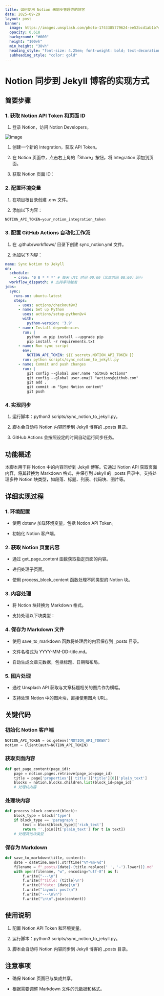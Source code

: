```yaml
---
title: 如何使用 Notion 来同步管理你的博客
date: 2025-09-29
layout: post
banner:
  image: https://images.unsplash.com/photo-1743385779624-ee52bcd1ab1b?crop=entropy&cs=tinysrgb&fit=max&fm=jpg&ixid=M3w2OTIwMzJ8MHwxfHJhbmRvbXx8fHx8fHx8fDE3NTkxODQyMjN8&ixlib=rb-4.1.0&q=80&w=1080
  opacity: 0.618
  background: "#000"
  height: "100vh"
  min_height: "38vh"
  heading_style: "font-size: 4.25em; font-weight: bold; text-decoration: underline"
  subheading_style: "color: gold"
---
```


# Notion 同步到 Jekyll 博客的实现方式

## 简要步骤

### 1. 获取 Notion API Token 和页面 ID

1. 登录 Notion，访问 Notion Developers。

![image](https://prod-files-secure.s3.us-west-2.amazonaws.com/a7a0cc5a-89b9-4cda-8686-1fba0ca52f40/d19c1afe-dea5-4312-9333-786b0ba83054/image.png?X-Amz-Algorithm=AWS4-HMAC-SHA256&X-Amz-Content-Sha256=UNSIGNED-PAYLOAD&X-Amz-Credential=ASIAZI2LB4663RXBCO5T%2F20250929%2Fus-west-2%2Fs3%2Faws4_request&X-Amz-Date=20250929T221702Z&X-Amz-Expires=3600&X-Amz-Security-Token=IQoJb3JpZ2luX2VjEFYaCXVzLXdlc3QtMiJIMEYCIQCQZEIhMCS9%2Bmyb%2FV5umheFprgM%2BXpmwa1S8jWVm3YV2QIhAMoTd2N8lfZM8%2F4ne0sfsQPJlyQSxcECBtnLbWaSf0oWKogECN%2F%2F%2F%2F%2F%2F%2F%2F%2F%2F%2FwEQABoMNjM3NDIzMTgzODA1IgxhlgEPemgNRUEDKWAq3AOUxTXDhe1SGXt9uM5kQzU2uGyCB7FjDtvMz%2FjEQG3zSlOAuxZf4PMpqB3GOT2vTUJELMAutBTlE3nC34xUndYVNCDfq%2FQbEOsmc1pUL%2BezucutarBixnLPX8lvXuXgt06CP6othCyr8CE58heTX60U9FGW2v%2B6BcyZ2PFxlVo92gsj73ILbu%2FiC4G44AtjJFydvMG1g2xbpwxbj866n3dhPFhy96FwxtEZNmYhvvDb2aO%2BdNNi3acrDHD7cbuXn3sL5AR7TLiflwSLXVzhVsYNdBqxCI0nzyyLe2xhTG209ZETaPQFRRoHkZP9TAyzC74PJdrDXUebEPMTi2XRKq%2Bqpv3Ei%2BkhWBkI00Sf8Y5NeR6Zkx4BjyUekrPdY%2FPXRHHRWdS7Bo0OSQTTGKz4ak42BE3jRXWcmmpZL6BFPJoNgnSmc1BopeDDkV201b0rRuoA%2F%2Fa0sSjHm1ky98IvQOZaFOocqYnTPbXASDS6In%2Fi40eSe7lfbcNRy%2Byzr4V%2Fw39hRhy9iCArldRFARZX%2FqmpnKivK6NpvJ6OWUINFCp5C1A7Zh22umysqOPuEvD0udJj1Kju8xH%2FRtfP9EXrPHQUQeP8f%2Bn1LI0DKCmcr%2F%2Bn2OczGe%2FqFx9K5c2h8zCvgOzGBjqkAVfE0uMfjqmip8x4MMNykIeyWUqOoXvLz2JZjDy3G6K75qvVu5b8NRQFLuuO1P7fNUcW8kQHh1qjfFB5ukP0nP%2F6gpIHC094uFsWd3Icut8D0uLsTUE9cEmcSqDXR%2FRo698d6%2BlZyH1rXtsr5JIFFkd7lpVM3IPb2YH%2BXgoKUOWLZtWNxwPOdPjoHSItmV93sbdg%2BvgHf0zDvHdOhhbLqtXplE8B&X-Amz-Signature=310bfcbcf6d8502389b8a0f47cf7e28538db4d43c4055213ef824cfe19491bed&X-Amz-SignedHeaders=host&x-amz-checksum-mode=ENABLED&x-id=GetObject)

1. 创建一个新的 Integration，获取 API Token。

1. 在 Notion 页面中，点击右上角的「Share」按钮，将 Integration 添加到页面。

1. 获取 Notion 页面 ID：


### 2. 配置环境变量

1. 在项目根目录创建 .env 文件。

1. 添加以下内容：

```javascript
NOTION_API_TOKEN=your_notion_integration_token
```

### 3. 配置 GitHub Actions 自动化工作流

1. 在 .github/workflows/ 目录下创建 sync_notion.yml 文件。

1. 添加以下内容：

```yaml
name: Sync Notion to Jekyll
on:
  schedule:
    - cron: '0 0 * * *' # 每天 UTC 时间 00:00（北京时间 08:00）运行
  workflow_dispatch: # 支持手动触发
jobs:
  sync:
    runs-on: ubuntu-latest
    steps:
      - uses: actions/checkout@v3
      - name: Set up Python
        uses: actions/setup-python@v4
        with:
          python-version: '3.9'
      - name: Install dependencies
        run: |
          python -m pip install --upgrade pip
          pip install -r requirements.txt
      - name: Run sync script
        env:
          NOTION_API_TOKEN: ${{ secrets.NOTION_API_TOKEN }}
        run: python scripts/sync_notion_to_jekyll.py
      - name: Commit and push changes
        run: |
          git config --global user.name "GitHub Actions"
          git config --global user.email "actions@github.com"
          git add .
          git commit -m "Sync Notion content"
          git push
```

### 4. 实现同步

1. 运行脚本：python3 scripts/sync_notion_to_jekyll.py。

1. 脚本会自动将 Notion 内容同步到 Jekyll 博客的 _posts 目录。

1. GitHub Actions 会按照设定的时间自动运行同步任务。

## 功能概述

本脚本用于将 Notion 中的内容同步到 Jekyll 博客。它通过 Notion API 获取页面内容，将其转换为 Markdown 格式，并保存到 Jekyll 的 _posts 目录中。支持处理多种 Notion 块类型，如段落、标题、列表、代码块、图片等。

## 详细实现过程

### 1. 环境配置

- 使用 dotenv 加载环境变量，包括 Notion API Token。

- 初始化 Notion 客户端。

### 2. 获取 Notion 页面内容

- 通过 get_page_content 函数获取指定页面的内容。

- 递归处理子页面。

- 使用 process_block_content 函数处理不同类型的 Notion 块。

### 3. 内容处理

- 将 Notion 块转换为 Markdown 格式。

- 支持处理以下块类型：


### 4. 保存为 Markdown 文件

- 使用 save_to_markdown 函数将处理后的内容保存到 _posts 目录。

- 文件名格式为 YYYY-MM-DD-title.md。

- 自动生成文章元数据，包括标题、日期和布局。

### 5. 图片处理

- 通过 Unsplash API 获取与文章标题相关的图片作为横幅。

- 支持处理 Notion 中的图片块，直接使用图片 URL。

## 关键代码

### 初始化 Notion 客户端

```python
NOTION_API_TOKEN = os.getenv("NOTION_API_TOKEN")
notion = Client(auth=NOTION_API_TOKEN)
```

### 获取页面内容

```python
def get_page_content(page_id):
    page = notion.pages.retrieve(page_id=page_id)
    title = page['properties']['title']['title'][0]['plain_text']
    blocks = notion.blocks.children.list(block_id=page_id)
    # 处理块内容
```

### 处理块内容

```python
def process_block_content(block):
    block_type = block['type']
    if block_type == 'paragraph':
        text = block[block_type]['rich_text']
        return ''.join([t['plain_text'] for t in text])
    # 处理其他块类型
```

### 保存为 Markdown

```python
def save_to_markdown(title, content):
    date = datetime.now().strftime("%Y-%m-%d")
    filename = f"_posts/{date}-{title.replace(' ', '-').lower()}.md"
    with open(filename, "w", encoding="utf-8") as f:
        f.write("---\n")
        f.write(f"title: {title}\n")
        f.write(f"date: {date}\n")
        f.write("layout: post\n")
        f.write("---\n\n")
        f.write("\n\n".join(content))
```

## 使用说明

1. 配置 Notion API Token 和环境变量。

1. 运行脚本：python3 scripts/sync_notion_to_jekyll.py。

1. 脚本会自动将 Notion 内容同步到 Jekyll 博客的 _posts 目录。

## 注意事项

- 确保 Notion 页面已与集成共享。

- 根据需要调整 Markdown 文件的元数据和格式。